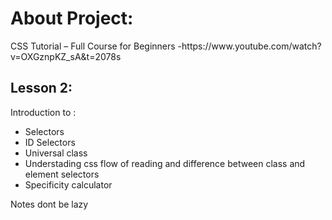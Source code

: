<h1>About Project:</h1>
  CSS Tutorial – Full Course for Beginners -https://www.youtube.com/watch?v=OXGznpKZ_sA&t=2078s
</p>
<h2>Lesson 2:</h2>
<p>
Introduction to :
<ul>  
<li>Selectors</li>
<li>ID Selectors</li>
<li>Universal class</li>
<li>Understading css flow of reading and difference between class and element selectors </li>
<li>Specificity calculator</li>


</ul>
Notes dont be lazy
</p>